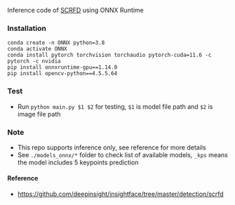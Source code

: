 Inference code of [SCRFD](https://arxiv.org/abs/2105.04714) using ONNX Runtime

### Installation

```
conda create -n ONNX python=3.8
conda activate ONNX
conda install pytorch torchvision torchaudio pytorch-cuda=11.6 -c pytorch -c nvidia
pip install onnxruntime-gpu==1.14.0
pip install opencv-python==4.5.5.64
```

### Test

* Run `python main.py $1 $2` for testing, `$1` is model file path and `$2` is image file path

### Note

* This repo supports inference only, see reference for more details
* See `./models_onnx/*` folder to check list of available models, `_kps` means the model includes 5 keypoints prediction

#### Reference

* https://github.com/deepinsight/insightface/tree/master/detection/scrfd
